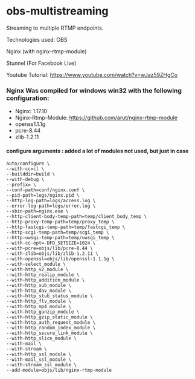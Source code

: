 # obs-multistreaming
Streaming to multiple RTMP endpoints.

Technologies used:
OBS

Nginx (with nginx-rtmp-module)

Stunnel (For Facebook Live)

Youtube Tutorial: https://www.youtube.com/watch?v=wJaz59ZHgCo

### Nginx Was compiled for windows win32 with the following configuration:
* Nginx: 1.17.10 
* Nginx-Rtmp-Module: https://github.com/arut/nginx-rtmp-module
* openss1.1.1g
* pcre-8.44
* zlib-1.2.11

#### configure arguments : added a lot of modules not used, but just in case
```
auto/configure \
--with-cc=cl \
--builddir=build \
--with-debug \
--prefix= \
--conf-path=conf/nginx.conf \
--pid-path=logs/nginx.pid \
--http-log-path=logs/access.log \
--error-log-path=logs/error.log \
--sbin-path=nginx.exe \
--http-client-body-temp-path=temp/client_body_temp \
--http-proxy-temp-path=temp/proxy_temp \
--http-fastcgi-temp-path=temp/fastcgi_temp \
--http-scgi-temp-path=temp/scgi_temp \
--http-uwsgi-temp-path=temp/uwsgi_temp \
--with-cc-opt=-DFD_SETSIZE=1024 \
--with-pcre=objs/lib/pcre-8.44 \
--with-zlib=objs/lib/zlib-1.2.11 \
--with-openssl=objs/lib/openssl-1.1.1g \
--with-select_module \
--with-http_v2_module \
--with-http_realip_module \
--with-http_addition_module \
--with-http_sub_module \
--with-http_dav_module \
--with-http_stub_status_module \
--with-http_flv_module \
--with-http_mp4_module \
--with-http_gunzip_module \
--with-http_gzip_static_module \
--with-http_auth_request_module \
--with-http_random_index_module \
--with-http_secure_link_module \
--with-http_slice_module \
--with-mail \
--with-stream \
--with-http_ssl_module \
--with-mail_ssl_module \
--with-stream_ssl_module \
--add-module=objs/lib/nginx-rtmp-module
```
